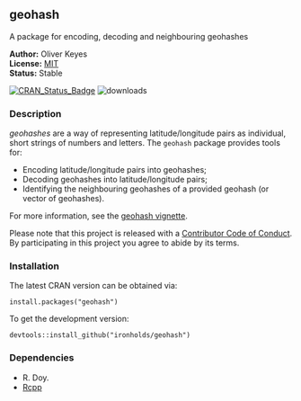 ## geohash
A package for encoding, decoding and neighbouring geohashes

__Author:__ Oliver Keyes<br/>
__License:__ [MIT](http://opensource.org/licenses/MIT)<br/>
__Status:__ Stable

[![CRAN_Status_Badge](http://www.r-pkg.org/badges/version/geohash)](https://cran.r-project.org/package=geohash)
![downloads](http://cranlogs.r-pkg.org/badges/grand-total/geohash)

### Description

*geohashes* are a way of representing latitude/longitude pairs as individual,
short strings of numbers and letters. The <code>geohash</code> package provides
tools for:

* Encoding latitude/longitude pairs into geohashes;
* Decoding geohashes into latitude/longitude pairs;
* Identifying the neighbouring geohashes of a provided geohash (or vector of geohashes).

For more information, see the [geohash vignette](https://github.com/Ironholds/geohash/blob/master/vignettes/geohash.Rmd).

Please note that this project is released with a [Contributor Code of Conduct](https://github.com/Ironholds/geohash/blob/master/CONDUCT.md).
By participating in this project you agree to abide by its terms.

### Installation

The latest CRAN version can be obtained via:

    install.packages("geohash")
    
To get the development version:

    devtools::install_github("ironholds/geohash")

### Dependencies
* R. Doy.
* [Rcpp](https://cran.r-project.org/package=Rcpp)
